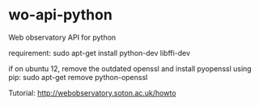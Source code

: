 # wo-api-python
Web observatory API for python


requirement:
sudo apt-get install python-dev libffi-dev


if on ubuntu 12, remove the outdated openssl and install pyopenssl using pip:
sudo apt-get remove python-openssl

Tutorial:
http://webobservatory.soton.ac.uk/howto

